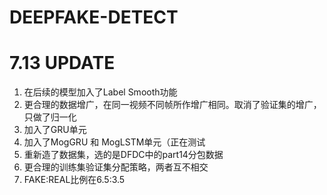 # DEEPFAKE-DETECT

# 7.13 UPDATE
1. 在后续的模型加入了Label Smooth功能
2. 更合理的数据增广，在同一视频不同帧所作增广相同。取消了验证集的增广，只做了归一化
3. 加入了GRU单元
4. 加入了MogGRU 和 MogLSTM单元（正在测试
5. 重新造了数据集，选的是DFDC中的part14分包数据
6. 更合理的训练集验证集分配策略，两者互不相交
7. FAKE:REAL比例在6.5:3.5
